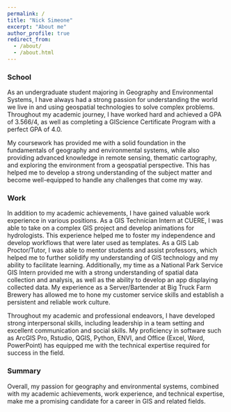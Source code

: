 ```yaml
---
permalink: /
title: "Nick Simeone"
excerpt: "About me"
author_profile: true
redirect_from: 
  - /about/
  - /about.html
---
```

### School
As an undergraduate student majoring in Geography and Environmental Systems, I have always had a strong passion for understanding the world we live in and using geospatial technologies to solve complex problems. Throughout my academic journey, I have worked hard and achieved a GPA of 3.566/4, as well as completing a GIScience Certificate Program with a perfect GPA of 4.0.

My coursework has provided me with a solid foundation in the fundamentals of geography and environmental systems, while also providing advanced knowledge in remote sensing, thematic cartography, and exploring the environment from a geospatial perspective. This has helped me to develop a strong understanding of the subject matter and become well-equipped to handle any challenges that come my way.

### Work
In addition to my academic achievements, I have gained valuable work experience in various positions. As a GIS Technician Intern at CUERE, I was able to take on a complex GIS project and develop animations for hydrologists. This experience helped me to foster my independence and develop workflows that were later used as templates. As a GIS Lab Proctor/Tutor, I was able to mentor students and assist professors, which helped me to further solidify my understanding of GIS technology and my ability to facilitate learning. Additionally, my time as a National Park Service GIS Intern provided me with a strong understanding of spatial data collection and analysis, as well as the ability to develop an app displaying collected data. My experience as a Server/Bartender at Big Truck Farm Brewery has allowed me to hone my customer service skills and establish a persistent and reliable work culture.

Throughout my academic and professional endeavors, I have developed strong interpersonal skills, including leadership in a team setting and excellent communication and social skills. My proficiency in software such as ArcGIS Pro, Rstudio, QGIS, Python, ENVI, and Office (Excel, Word, PowerPoint) has equipped me with the technical expertise required for success in the field.

### Summary 

Overall, my passion for geography and environmental systems, combined with my academic achievements, work experience, and technical expertise, make me a promising candidate for a career in GIS and related fields.

